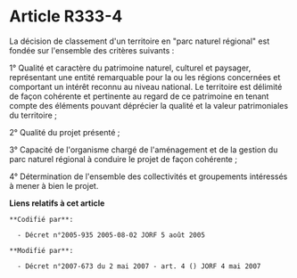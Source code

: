 # Article R333-4

La décision de classement d'un territoire en "parc naturel régional" est fondée sur l'ensemble des critères suivants :

1° Qualité et caractère du patrimoine naturel, culturel et paysager, représentant une entité remarquable pour la ou les
régions concernées et comportant un intérêt reconnu au niveau national. Le territoire est délimité de façon cohérente et
pertinente au regard de ce patrimoine en tenant compte des éléments pouvant déprécier la qualité et la valeur patrimoniales
du territoire ;

2° Qualité du projet présenté ;

3° Capacité de l'organisme chargé de l'aménagement et de la gestion du parc naturel régional à conduire le projet de façon
cohérente ;

4° Détermination de l'ensemble des collectivités et groupements intéressés à mener à bien le projet.

**Liens relatifs à cet article**

	**Codifié par**:

	  - Décret n°2005-935 2005-08-02 JORF 5 août 2005

	**Modifié par**:

	  - Décret n°2007-673 du 2 mai 2007 - art. 4 () JORF 4 mai 2007
